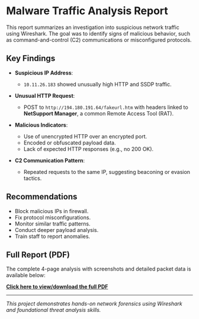 #  Malware Traffic Analysis Report

This report summarizes an investigation into suspicious network traffic using Wireshark. The goal was to identify signs of malicious behavior, such as command-and-control (C2) communications or misconfigured protocols.

## Key Findings

- **Suspicious IP Address**:  
  - `10.11.26.183` showed unusually high HTTP and SSDP traffic.

- **Unusual HTTP Request**:  
  - POST to `http://194.180.191.64/fakeurl.htm` with headers linked to **NetSupport Manager**, a common Remote Access Tool (RAT).

- **Malicious Indicators**:  
  - Use of unencrypted HTTP over an encrypted port.  
  - Encoded or obfuscated payload data.  
  - Lack of expected HTTP responses (e.g., no 200 OK).

- **C2 Communication Pattern**:  
  - Repeated requests to the same IP, suggesting beaconing or evasion tactics.

## Recommendations

- Block malicious IPs in firewall.
- Fix protocol misconfigurations.
- Monitor similar traffic patterns.
- Conduct deeper payload analysis.
- Train staff to report anomalies.

## Full Report (PDF)
The complete 4-page analysis with screenshots and detailed packet data is available below:

 [**Click here to view/download the full PDF**](https://docs.google.com/document/d/19NahycBQy8IYPffSQy6FRHrvk2-1NGVE9jHQnMrkRXc/edit?usp=sharing)

---

*This project demonstrates hands-on network forensics using Wireshark and foundational threat analysis skills.*
